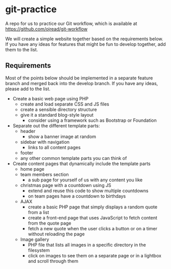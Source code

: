 # git-practice

A repo for us to practice our Git workflow, which is available at https://github.com/ojread/git-workflow

We will create a simple website together based on the requirements below. If you have any ideas for features that might be fun to develop together, add them to the list.


## Requirements

Most of the points below should be implemented in a separate feature branch and merged back into the develop branch. If you have any ideas, please add to the list.

- Create a basic web page using PHP
	- create and load separate CSS and JS files
	- create a sensible directory structure
	- give it a standard blog-style layout
		- consider using a framework such as Bootstrap or Foundation
- Separate out the different template parts:
	- header
		- show a banner image at random
	- sidebar with navigation
		- links to all content pages
	- footer
	- any other common template parts you can think of
- Create content pages that dynamically include the template parts
	- home page
	- team members section
		- a sub page for yourself of us with any content you like
	- christmas page with a countdown using JS
		- extend and reuse this code to show multiple countdowns
		- on team pages have a countdown to birthdays
	- AJAX
		- create a basic PHP page that simply displays a random quote from a list
		- create a front-end page that uses JavaScript to fetch content from the quote page
		- fetch a new quote when the user clicks a button or on a timer without reloading the page
	- Image gallery
		- PHP file that lists all images in a specific directory in the filesystem
		- click on images to see them on a separate page or in a lightbox and scroll through them